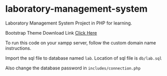 # laboratory-management-system

Laboratory Management System Project in PHP for learning.

Bootstrap Theme Download Link [Click Here](https://startbootstrap.com/theme/sb-admin-2)

To run this code on your xampp server, follow the custom domain name instructions.

Import the sql file to database named `lab`. Location of sql file is `db/lab.sql`

Also change the database password in `includes/connection.php`
